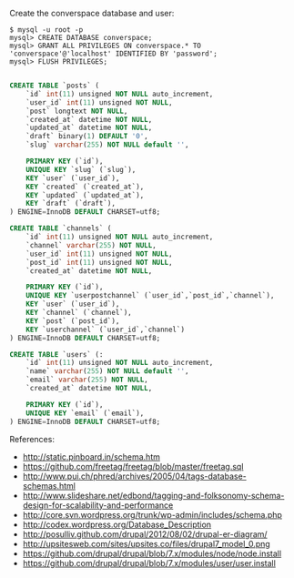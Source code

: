 
Create the converspace database and user:
```console
$ mysql -u root -p
mysql> CREATE DATABASE converspace;
mysql> GRANT ALL PRIVILEGES ON converspace.* TO 'converspace'@'localhost' IDENTIFIED BY 'password';
mysql> FLUSH PRIVILEGES;
```


```sql

CREATE TABLE `posts` (
    `id` int(11) unsigned NOT NULL auto_increment,
    `user_id` int(11) unsigned NOT NULL,
    `post` longtext NOT NULL,
    `created_at` datetime NOT NULL,
    `updated_at` datetime NOT NULL,
    `draft` binary(1) DEFAULT '0',
    `slug` varchar(255) NOT NULL default '',

    PRIMARY KEY (`id`),
    UNIQUE KEY `slug` (`slug`),
    KEY `user` (`user_id`),
    KEY `created` (`created_at`),
    KEY `updated` (`updated_at`),
    KEY `draft` (`draft`),
) ENGINE=InnoDB DEFAULT CHARSET=utf8;

CREATE TABLE `channels` (
    `id` int(11) unsigned NOT NULL auto_increment,
    `channel` varchar(255) NOT NULL,
    `user_id` int(11) unsigned NOT NULL,
    `post_id` int(11) unsigned NOT NULL,
    `created_at` datetime NOT NULL,

    PRIMARY KEY (`id`),
    UNIQUE KEY `userpostchannel` (`user_id`,`post_id`,`channel`),
    KEY `user` (`user_id`),
    KEY `channel` (`channel`),
    KEY `post` (`post_id`),
    KEY `userchannel` (`user_id`,`channel`)
) ENGINE=InnoDB DEFAULT CHARSET=utf8;

CREATE TABLE `users` (:
    `id` int(11) unsigned NOT NULL auto_increment,
    `name` varchar(255) NOT NULL default '',
    `email` varchar(255) NOT NULL,
    `created_at` datetime NOT NULL,

    PRIMARY KEY (`id`),
    UNIQUE KEY `email` (`email`),
) ENGINE=InnoDB DEFAULT CHARSET=utf8;

```

References:
* http://static.pinboard.in/schema.htm
* https://github.com/freetag/freetag/blob/master/freetag.sql
* http://www.pui.ch/phred/archives/2005/04/tags-database-schemas.html
* http://www.slideshare.net/edbond/tagging-and-folksonomy-schema-design-for-scalability-and-performance
* http://core.svn.wordpress.org/trunk/wp-admin/includes/schema.php
* http://codex.wordpress.org/Database_Description
* http://posulliv.github.com/drupal/2012/08/02/drupal-er-diagram/
* http://upsitesweb.com/sites/upsites.co/files/drupal7_model_0.png
* https://github.com/drupal/drupal/blob/7.x/modules/node/node.install
* https://github.com/drupal/drupal/blob/7.x/modules/user/user.install